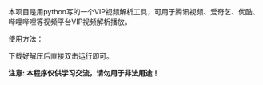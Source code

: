 本项目是用python写的一个VIP视频解析工具，可用于腾讯视频、爱奇艺、优酷、哔哩哔哩等视频平台VIP视频解析播放。


使用方法：


下载好解压后直接双击运行即可。


<b>注意:
本程序仅供学习交流，请勿用于非法用途！</b>
